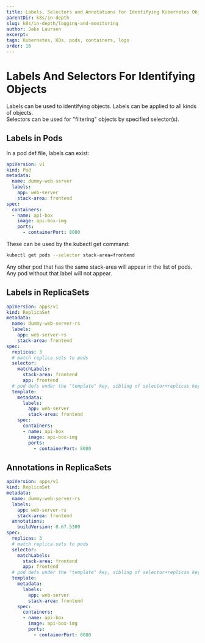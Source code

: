 ```yaml
---
title: Labels, Selectors and Annotations for Identifying Kubernetes Objects
parentDir: k8s/in-depth
slug: k8s/in-depth/logging-and-monitoring
author: Jake Laursen
excerpt: 
tags: Kubernetes, K8s, pods, containers, logs
order: 16
---
```


# Labels And Selectors For Identifying Objects
Labels can be used to identifying objects. Labels can be applied to all kinds of objects.   
Selectors can be used for "filtering" objects by specified selector(s).  

## Labels in Pods
In a pod def file, labels can exist:
```yaml
apiVersion: v1
kind: Pod
metadata:
  name: dummy-web-server
  labels:
    app: web-server
    stack-area: frontend
spec:
  containers:
  - name: api-box
    image: api-box-img
    ports:
      - containerPort: 8080
```  

These can be used by the kubectl get command:
```bash
kubectl get pods --selector stack-area=frontend
```
Any other pod that has the same stack-area will appear in the list of pods. Any pod without that label will not appear.  

## Labels in ReplicaSets
```yaml
apiVersion: apps/v1
kind: ReplicaSet
metadata:
  name: dummy-web-server-rs
  labels:
    app: web-server-rs
    stack-area: frontend
spec:
  replicas: 3
  # match replica sets to pods
  selector:
    matchLabels:
      stack-area: frontend
      app: frontend
  # pod defs under the "template" key, sibling of selector+replicas keys
  template:
    metadata:
      labels:
        app: web-server
        stack-area: frontend
    spec:
      containers:
      - name: api-box
        image: api-box-img
        ports:
          - containerPort: 8080
```  

## Annotations in ReplicaSets
```yaml
apiVersion: apps/v1
kind: ReplicaSet
metadata:
  name: dummy-web-server-rs
  labels:
    app: web-server-rs
    stack-area: frontend
  annotations:
    buildVersion: 8.67.5309
spec:
  replicas: 3
  # match replica sets to pods
  selector:
    matchLabels:
      stack-area: frontend
      app: frontend
  # pod defs under the "template" key, sibling of selector+replicas keys
  template:
    metadata:
      labels:
        app: web-server
        stack-area: frontend
    spec:
      containers:
      - name: api-box
        image: api-box-img
        ports:
          - containerPort: 8080
```  